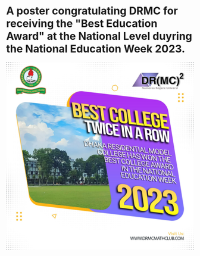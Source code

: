 # A poster congratulating DRMC for receiving the "Best Education Award" at the National Level duyring the National Education Week 2023.

![DRMC Milestone](final.jpg)

